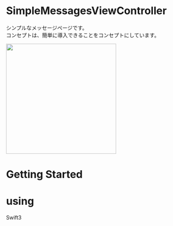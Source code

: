 # SimpleMessagesViewController
シンプルなメッセージページです。  
コンセプトは、簡単に導入できることをコンセプトにしています。  

<img src="https://tomo.syo.tokyo/openimg/simpleDesignMessenger2.png" width="300px">

# Getting Started


# using
Swift3  
